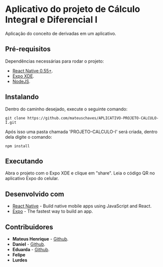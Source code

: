 # Aplicativo do projeto de Cálculo Integral e Diferencial I

Aplicação do conceito de derivadas em um aplicativo.


## Pré-requisitos

Dependências necessárias para rodar o projeto: 

* [React Native 0.55+](https://facebook.github.io/react-native/).
* [Expo XDE](https://expo.io/learn).
* [NodeJS](https://nodejs.org/en/).


## Instalando
Dentro do caminho desejado, execute o seguinte comando: 

```
git clone https://github.com/mateuschaves/APLICATIVO-PROJETO-CALCULO-I.git
```

Após isso uma pasta chamada 'PROJETO-CALCULO-I' será criada, dentro dela digite o comando:
```
npm install
```
## Executando
Abra o projeto com o Expo XDE e clique em "share".
Leia o código QR no aplicativo Expo do celular.

## Desenvolvido com

* [React Native](https://facebook.github.io/react-native/) - Build native mobile apps using JavaScript and React.
* [Expo](https://expo.io/) - The fastest way to build an app.

## Contribuidores

* **Mateus Henrique** -  [Github](https://github.com/mateuschaves).
* **Daniel** - [Github](https://github.com/danielrabchi).
* **Eduarda** - [Github](https://github.com/eduardax).
* **Felipe**
* **Lurdes**
